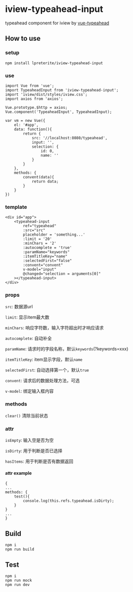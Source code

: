 # iview-typeahead-input
typeahead component for iview by [vue-typeahead](https://github.com/pespantelis/vue-typeahead)

## How to use
### setup
```
npm install lpreterite/iview-typeahead-input
```

### use
```
import Vue from 'vue';
import TypeaheadInput from 'iview-typeahead-input';
import 'iview/dist/styles/iview.css';
import axios from 'axios';

Vue.prototype.$http = axios;
Vue.component('TypeaheadInput', TypeaheadInput);

var vm = new Vue({
    el: '#app',
    data: function(){
        return {
            src: '//localhost:8080/typeahead',
            input: '',
            selection: {
                id: 0,
                name: ''
            }
        }
    },
    methods: {
        convent(data){
            return data;
        }
    }
})
```

### template
```
<div id="app">
    <typeahead-input
        ref="typeahead"
        :src="src"
        placeholder = 'something...'
        :limit = '20'
        :minChars = '2'
        :autocomplete = 'true'
        :paramName="keywords"
        :itemTitleKey="name"
        :selectedFirst="false"
        :convent="convent"
        v-model="input"
        @changed="selection = arguments[0]"
    ></typeahead-input>
</div>
```

### props

`src`: 数据源url

`limit`: 显示item最大数

`minChars`: 响应字符数，输入字符超出时才响应请求

`autocomplete`: 自动补全

`paramName`: 请求时的字段名称，默认`keywords`(?keywords=xxx)

`itemTitleKey`: item显示字段，默认`name`

`selectedFirst`: 自动选择第一个，默认`true`

`convent`: 请求后的数据处理方法，可选

`v-model`: 绑定输入框内容

### methods

`clear()` 清除当前状态 

### attr

`isEmpty`: 输入空是否为空

`isDirty`: 用于判断是否已选择

`hasItems`: 用于判断是否有数据返回

#### attr example
```
{
...
methods: {
    test(){
        console.log(this.refs.typeahead.isDirty);
    }
}
...
}
```

## Build
```
npm i 
npm run build
```

## Test
```
npm i
npm run mock
npm run dev
```